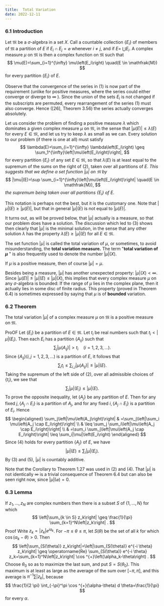 ```yaml
---
title:  Total Variation
date: 2022-12-11
---
```


### 6.1 Introduction

Let $\mathfrak{M}$ be a $\sigma$-algebra in a set $X$. Call a countable collection $\left\{E_i\right\}$ of members of $\mathfrak{M}$ a partition of $E$ if $E_i \cap E_j=\varnothing$ whenever $i \neq j$, and if $E=$ $\bigcup E_i$. A complex measure $\mu$ on $\mathfrak{M}$ is then a complex function on $\mathfrak{M}$ such that
$$
\mu(E)=\sum_{i=1}^{\infty} \mu\left(E_i\right) \quad(E \in \mathfrak{M})
$$
for every partition $\left\{E_i\right\}$ of $E$.

Observe that the convergence of the series in (1) is now part of the requirement (unlike for positive measures, where the series could either converge or diverge to $\infty$ ). Since the union of the sets $E_i$ is not changed if the subscripts are permuted, every rearrangement of the series (1) must also converge. Hence ([26], Theorem 3.56) the series actually converges absolutely.

Let us consider the problem of finding a positive measure $\lambda$ which dominates a given complex measure $\mu$ on $\mathfrak{M}$, in the sense that $|\mu(E)| \leq \lambda(E)$ for every $E \in \mathfrak{M}$, and let us try to keep $\lambda$ as small as we can. Every solution to our problem (if there is one at all) must satisfy
$$
\lambda(E)=\sum_{i=1}^{\infty} \lambda\left(E_i\right) \geq \sum_1^{\infty}\left|\mu\left(E_i\right)\right|,
$$
for every partition $\left\{E_i\right\}$ of any set $E \in \mathfrak{M}$, so that $\lambda(E)$ is at least equal to the supremum of the sums on the right of (2), taken over all partitions of $E$. *This suggests that we define a set function $|\mu|$ on $\mathfrak{M}$ by*
$$
|\mu|(E)=\sup \sum_{i=1}^{\infty}\left|\mu\left(E_i\right)\right| \quad(E \in \mathfrak{M}),
$$
*the supremum being taken over all partitions $\left\{E_i\right\}$ of $E$.*

This notation is perhaps not the best, but it is the customary one. Note that $|\mu|(E) \geq|\mu(E)|$, but that in general $|\mu|(E)$ is not equal to $|\mu(E)|$.

It turns out, as will be proved below, that $|\mu|$ actually is a measure, so that our problem does have a solution. The discussion which led to (3) shows then clearly that $|\mu|$ is the minimal solution, in the sense that any other solution $\lambda$ has the property $\lambda(E) \geq|\mu|(E)$ for all $E \in \mathfrak{M}$.

The set function $|\mu|$ is called the total variation of $\mu$, or sometimes, to avoid misunderstanding, the **total variation measure.** The term "**total variation of $\mu$** " is also frequently used to denote the number $|\mu|(X)$.

If $\mu$ is a positive measure, then of course $|\mu|=\mu$.

Besides being a measure, $|\mu|$ has another unexpected property: $|\mu|(X)<\infty$. Since $|\mu(E)| \leq|\mu|(E) \leq|\mu|(X)$, this implies that every complex measure $\mu$ on any $\sigma$-algebra is bounded: If the range of $\mu$ lies in the complex plane, then it actually lies in some disc of finite radius. This property (proved in Theorem 6.4) is sometimes expressed by saying that $\mu$ is of **bounded** variation.

### 6.2 Theorem 

The total variation $|\mu|$ of a complex measure $\mu$ on $\mathfrak{M}$ is a positive measure on $\mathfrak{M}$.

ProOF Let $\left\{E_i\right\}$ be a partition of $E \in \mathfrak{M}$. Let $t_i$ be real numbers such that $t_i<|\mu|\left(E_i\right)$. Then each $E_i$ has a partition $\left\{A_{i j}\right\}$ such that
$$
\sum_j\left|\mu\left(A_{i j}\right)\right|>t_i \quad(i=1,2,3, \ldots) .
$$
Since $\left\{A_{i j}\right\}(i, j=1,2,3, \ldots)$ is a partition of $E$, it follows that
$$
\sum_i t_i \leq \sum_{i, j}\left|\mu\left(A_{i j}\right)\right| \leq|\mu|(E) .
$$
Taking the supremum of the left side of $(2)$, over all admissible choices of $\left\{t_i\right\}$, we see that
$$
\sum_i|\mu|\left(E_i\right) \leq|\mu|(E) .
$$
To prove the opposite inequality, let $\left\{A_j\right\}$ be any partition of $E$. Then for any fixed $j,\left\{A_j \cap E_i\right\}$ is a partition of $A_j$, and for any fixed $i,\left\{A_j \cap E_i\right\}$ is a partition of $E_i$. Hence
$$
\begin{aligned}
\sum_j\left|\mu\left(A_j\right)\right| & =\sum_j\left|\sum_i \mu\left(A_j \cap E_i\right)\right| \\
& \leq \sum_j \sum_i\left|\mu\left(A_j \cap E_i\right)\right| \\
& =\sum_i \sum_j\left|\mu\left(A_j \cap E_i\right)\right| \leq \sum_i|\mu|\left(E_i\right)
\end{aligned}
$$
Since (4) holds for every partition $\left\{A_j\right\}$ of $E$, we have
$$
|\mu|(E) \leq \sum_i|\mu|\left(E_i\right) .
$$
By (3) and (5), $|\mu|$ is countably additive.

Note that the Corollary to Theorem $1.27$ was used in (2) and (4).
That $|\mu|$ is not identically $\infty$ is a trivial consequence of Theorem $6.4$ but can also be seen right now, since $|\mu|(\varnothing)=0$.

### 6.3 Lemma

 If $z_1, \ldots, z_N$ are complex numbers then there is a subset $S$ of $\{1, \ldots, N\}$ for which
$$
\left|\sum_{k \in S} z_k\right| \geq \frac{1}{\pi} \sum_{k=1}^N\left|z_k\right| .
$$
Proof Write $z_k=\left|z_k\right| e^{i a_k}$. For $-\pi \leq \theta \leq \pi$, let $S(\theta)$ be the set of all $k$ for which $\cos \left(\alpha_k-\theta\right)>0$. Then
$$
\left|\sum_{S(\theta)} z_k\right|=\left|\sum_{S(\theta)} e^{-i \theta} z_k\right| \geq \operatorname{Re} \sum_{S(\theta)} e^{-i \theta} z_k=\sum_{k=1}^N\left|z_k\right| \cos ^{+}\left(\alpha_k-\theta\right) .
$$
Choose $\theta_0$ so as to maximize the last sum, and put $S=S\left(\theta_0\right)$. This maximum is at least as large as the average of the sum over $[-\pi, \pi]$, and this average is $\pi^{-1} \sum\left|z_k\right|$, because
$$
\frac{1}{2 \pi} \int_{-\pi}^\pi \cos ^{+}(\alpha-\theta) d \theta=\frac{1}{\pi}
$$
for every $\alpha$.
